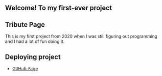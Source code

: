 ## Welcome! To my first-ever project

## Tribute Page

This is my first project from 2020 when I was still figuring out programming and I had a lot of fun doing it.

## Deploying project

- [GitHub Page](https://a1excpunk.github.io/tribute-page/)
